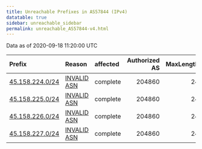```yaml
---
title: Unreachable Prefixes in AS57844 (IPv4)
datatable: true
sidebar: unreachable_sidebar
permalink: unreachable_AS57844-v4.html
---
```


Data as of 2020-09-18 11:20:00 UTC


<div class="datatable-begin"></div>

| Prefix                                                   | Reason                                                                                                 | affected   |   Authorized AS |   MaxLength | Anchor                                         |   unreachable /24s |
|:---------------------------------------------------------|:-------------------------------------------------------------------------------------------------------|:-----------|----------------:|------------:|:-----------------------------------------------|-------------------:|
| [45.158.224.0/24](https://stat.ripe.net/45.158.224.0/24) | [INVALID ASN](https://rpki-validator.ripe.net/announcement-preview?asn=AS57844&prefix=45.158.224.0/24) | complete   |          204860 |          24 | [RIPE](unreachable_RIPE_NCC_RPKI_Root-v4.html) |                  1 |
| [45.158.225.0/24](https://stat.ripe.net/45.158.225.0/24) | [INVALID ASN](https://rpki-validator.ripe.net/announcement-preview?asn=AS57844&prefix=45.158.225.0/24) | complete   |          204860 |          24 | [RIPE](unreachable_RIPE_NCC_RPKI_Root-v4.html) |                  1 |
| [45.158.226.0/24](https://stat.ripe.net/45.158.226.0/24) | [INVALID ASN](https://rpki-validator.ripe.net/announcement-preview?asn=AS57844&prefix=45.158.226.0/24) | complete   |          204860 |          24 | [RIPE](unreachable_RIPE_NCC_RPKI_Root-v4.html) |                  1 |
| [45.158.227.0/24](https://stat.ripe.net/45.158.227.0/24) | [INVALID ASN](https://rpki-validator.ripe.net/announcement-preview?asn=AS57844&prefix=45.158.227.0/24) | complete   |          204860 |          24 | [RIPE](unreachable_RIPE_NCC_RPKI_Root-v4.html) |                  1 |

<div class="datatable-end"></div>
